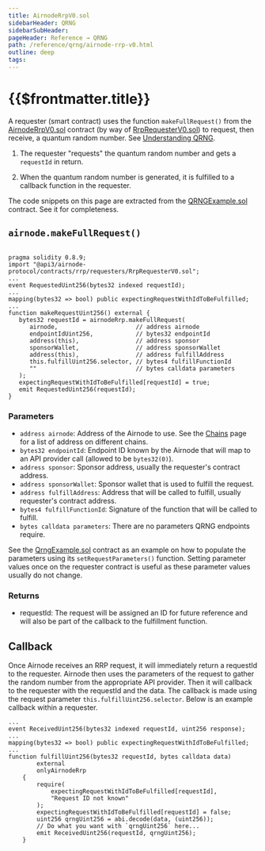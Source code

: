 ```yaml
---
title: AirnodeRrpV0.sol
sidebarHeader: QRNG
sidebarSubHeader:
pageHeader: Reference → QRNG
path: /reference/qrng/airnode-rrp-v0.html
outline: deep
tags:
---
```


<PageHeader/>

<SearchHighlight/>

<FlexStartTag/>

# {{$frontmatter.title}}

A requester (smart contract) uses the function `makeFullRequest()` from the
[AirnodeRrpV0.sol<ExternalLinkImage/>](https://github.com/api3dao/airnode/blob/master/packages/airnode-protocol/contracts/rrp/AirnodeRrpV0.sol)
contract (by way of
[RrpRequesterV0.sol<ExternalLinkImage/>](https://github.com/api3dao/airnode/blob/master/packages/airnode-protocol/contracts/rrp/requesters/RrpRequesterV0.sol))
to request, then receive, a quantum random number. See
[Understanding QRNG](/reference/qrng/).

1. The requester "requests" the quantum random number and gets a `requestId` in
   return.

2. When the quantum random number is generated, it is fulfilled to a callback
   function in the requester.

The code snippets on this page are extracted from the
[QRNGExample.sol](/reference/qrng/qrng-example.md) contract. See it for
completeness.

## `airnode.makeFullRequest()`

```solidity

pragma solidity 0.8.9;
import "@api3/airnode-protocol/contracts/rrp/requesters/RrpRequesterV0.sol";
...
event RequestedUint256(bytes32 indexed requestId);
...
mapping(bytes32 => bool) public expectingRequestWithIdToBeFulfilled;
...
function makeRequestUint256() external {
   bytes32 requestId = airnodeRrp.makeFullRequest(
      airnode,                      // address airnode
      endpointIdUint256,            // bytes32 endpointId
      address(this),                // address sponsor
      sponsorWallet,                // address sponsorWallet
      address(this),                // address fulfillAddress
      this.fulfillUint256.selector, // bytes4 fulfillFunctionId
      ""                            // bytes calldata parameters
   );
   expectingRequestWithIdToBeFulfilled[requestId] = true;
   emit RequestedUint256(requestId);
}
```

### Parameters

- `address airnode`: Address of the Airnode to use. See the
  [Chains](/reference/qrng/chains.md) page for a list of address on different
  chains.
- `bytes32 endpointId`: Endpoint ID known by the Airnode that will map to an API
  provider call (allowed to be `bytes32(0)`).
- `address sponsor`: Sponsor address, usually the requester's contract address.
- `address sponsorWallet`: Sponsor wallet that is used to fulfill the request.
- `address fulfillAddress`: Address that will be called to fulfill, usually
  requester's contract address.
- `bytes4 fulfillFunctionId`: Signature of the function that will be called to
  fulfill.
- `bytes calldata parameters`: There are no parameters QRNG endpoints require.

See the [QrngExample.sol](/reference/qrng/qrng-example.md) contract as an
example on how to populate the parameters using its `setRequestParameters()`
function. Setting parameter values once on the requester contract is useful as
these parameter values usually do not change.

### Returns

- requestId: The request will be assigned an ID for future reference and will
  also be part of the callback to the fulfillment function.

## Callback

Once Airnode receives an RRP request, it will immediately return a requestId to
the requester. Airnode then uses the parameters of the request to gather the
random number from the appropriate API provider. Then it will callback to the
requester with the requestId and the data. The callback is made using the
request parameter `this.fulfillUint256.selector`. Below is an example callback
within a requester.

```solidity
...
event ReceivedUint256(bytes32 indexed requestId, uint256 response);
...
mapping(bytes32 => bool) public expectingRequestWithIdToBeFulfilled;
...
function fulfillUint256(bytes32 requestId, bytes calldata data)
        external
        onlyAirnodeRrp
    {
        require(
            expectingRequestWithIdToBeFulfilled[requestId],
            "Request ID not known"
        );
        expectingRequestWithIdToBeFulfilled[requestId] = false;
        uint256 qrngUint256 = abi.decode(data, (uint256));
        // Do what you want with `qrngUint256` here...
        emit ReceivedUint256(requestId, qrngUint256);
    }
```

<FlexEndTag/>
